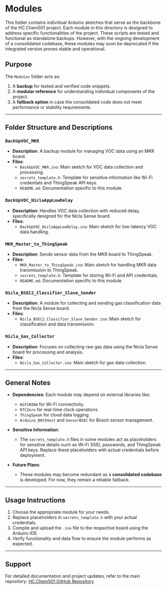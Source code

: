 # Modules

This folder contains individual Arduino sketches that serve as the backbone of the HC.Chem501 project. Each module in this directory is designed to address specific functionalities of the project. These scripts are tested and functional as standalone backups. However, with the ongoing development of a consolidated codebase, these modules may soon be deprecated if the integrated version proves stable and operational.

## Purpose
The `Modules` folder acts as:
1. A **backup** for tested and verified code snippets.
2. A **modular reference** for understanding individual components of the project.
3. A **fallback option** in case the consolidated code does not meet performance or stability requirements.

---

## Folder Structure and Descriptions

### `BackUpVOC_MKR`
- **Description**: A backup module for managing VOC data using an MKR board.
- **Files**:
  - `BackUpVOC_MKR.ino`: Main sketch for VOC data collection and processing.
  - `secrets_template.h`: Template for sensitive information like Wi-Fi credentials and ThingSpeak API keys.
  - `README.md`: Documentation specific to this module.

### `BackUpVOC_NiclaAppLowDelay`
- **Description**: Handles VOC data collection with reduced delay, specifically designed for the Nicla Sense board.
- **Files**:
  - `BackUpVOC_NiclaAppLowDelay.ino`: Main sketch for low-latency VOC data handling.

### `MKR_Master_to_ThingSpeak`
- **Description**: Sends sensor data from the MKR board to ThingSpeak.
- **Files**:
  - `MKR_Master_to_ThingSpeak.ino`: Main sketch for handling MKR data transmission to ThingSpeak.
  - `secrets_template.h`: Template for storing Wi-Fi and API credentials.
  - `README.md`: Documentation specific to this module.

### `Nicla_BSEC2_Classifier_Slave_Sender`
- **Description**: A module for collecting and sending gas classification data from the Nicla Sense board.
- **Files**:
  - `Nicla_BSEC2_Classifier_Slave_Sender.ino`: Main sketch for classification and data transmission.

### `Nicla_Gas_Collector`
- **Description**: Focuses on collecting raw gas data using the Nicla Sense board for processing and analysis.
- **Files**:
  - `Nicla_Gas_Collector.ino`: Main sketch for gas data collection.

---

## General Notes
- **Dependencies**: Each module may depend on external libraries like:
  - `WiFiNINA` for Wi-Fi connectivity.
  - `RTCZero` for real-time clock operations.
  - `ThingSpeak` for cloud data logging.
  - `Arduino_BHY2Host` and `SensorBSEC` for Bosch sensor management.

- **Sensitive Information**:
  - The `secrets_template.h` files in some modules act as placeholders for sensitive details such as Wi-Fi SSID, passwords, and ThingSpeak API keys. Replace these placeholders with actual credentials before deployment.

- **Future Plans**:
  - These modules may become redundant as a **consolidated codebase** is developed. For now, they remain a reliable fallback.

---

## Usage Instructions
1. Choose the appropriate module for your needs.
2. Replace placeholders in `secrets_template.h` with your actual credentials.
3. Compile and upload the `.ino` file to the respective board using the Arduino IDE.
4. Verify functionality and data flow to ensure the module performs as expected.

---

## Support
For detailed documentation and project updates, refer to the main repository:
[HC.Chem501 GitHub Repository](https://github.com/cheuh008/HC.Chem501)
